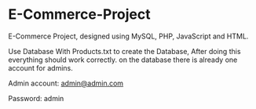 # E-Commerce-Project
E-Commerce Project, designed using MySQL, PHP, JavaScript and HTML.

Use Database With Products.txt to create the Database, After doing this everything should work correctly.
on the database there is already one account for admins.

Admin account:
admin@admin.com

Password:
admin
